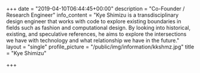 +++
date = "2019-04-10T06:44:45+00:00"
description = "Co-Founder / Research Engineer"
info_content = "Kye Shimizu is a transdisciplinary design engineer that works with code to explore existing boundaries in fields such as fashion and computational design. By looking into historical, existing, and speculative references, he aims to explore the intersections we have with technology and what relationship we have in the future."
layout = "single"
profile_picture = "/public/img/information/kkshmz.jpg"
title = "Kye Shimizu"

+++
